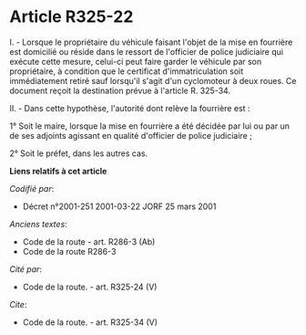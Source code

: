 # Article R325-22

I. - Lorsque le propriétaire du véhicule faisant l'objet de la mise en fourrière est domicilié ou réside dans le ressort de
l'officier de police judiciaire qui exécute cette mesure, celui-ci peut faire garder le véhicule par son propriétaire, à
condition que le certificat d'immatriculation soit immédiatement retiré sauf lorsqu'il s'agit d'un cyclomoteur à deux roues.
Ce document reçoit la destination prévue à l'article R. 325-34.

II. - Dans cette hypothèse, l'autorité dont relève la fourrière est :

1° Soit le maire, lorsque la mise en fourrière a été décidée par lui ou par un de ses adjoints agissant en qualité d'officier
de police judiciaire ;

2° Soit le préfet, dans les autres cas.

**Liens relatifs à cet article**

_Codifié par_:

  - Décret n°2001-251 2001-03-22 JORF 25 mars 2001

_Anciens textes_:

  - Code de la route - art. R286-3 (Ab)
  - Code de la route R286-3

_Cité par_:

  - Code de la route. - art. R325-24 (V)

_Cite_:

  - Code de la route. - art. R325-34 (V)
